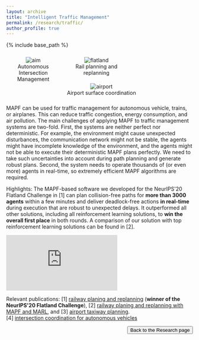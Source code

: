 ```yaml
---
layout: archive
title: "Intelligent Traffic Management"
permalink: /research/traffic/
author_profile: true
---
```


{% include base_path %}

<div id="wrapper" style="float: left; width: 25%; padding: 10px; text-align: center"> 
    <img src="https://jiaoyangli.me/images/PSL-crosswalk-loop.gif" alt="aim" style="max-height:150pt;" />
    <figcaption>Autonomous Intersection Management</figcaption>
</div>
<div id="wrapper" style="float: left; width: 34.8%; padding: 10px; text-align: center"> 
    <img src="https://jiaoyangli.me/images/flatland.gif" alt="flatland" style="max-height:150pt;" />
    <figcaption>Rail planning and replanning</figcaption>
</div>
<div id="wrapper" style="float: left; width: 40.2%; padding: 10px; text-align: center">
    <img src="https://jiaoyangli.me/images/airport-2x.gif" alt="airport" style="max-height:150pt;" />
    <figcaption>Airport surface coordination</figcaption>
</div>
<div style="clear:both;"></div>

MAPF can be used for traffic management for autonomous vehicle, trains, or airplanes. 
This can reduce traffic congestion, energy consumption, and air pollution. 
The main challenges of applying MAPF to traffic management systems are two-fold. 
First, the systems are neither perfect nor deterministic. 
For example, the environment might cause unexpected disturbances, 
the communication network might not be stable, 
the agents might have incomplete knowledge of the environment, 
and the agents might not be able to execute their deterministic MAPF plans perfectly. 
We need to take such uncertainties into account during path planning and generate robust plans. 
Second, the system needs to operate thousands of (or even more) agents in real-time, 
so extremely efficient MAPF algorithms are required.          

Highlights:
The MAPF-based software we developed for the NeurIPS'20 Flatland Challenge in [1] can plan collision-free paths for **more than 3000 agents** within a few minutes and
deliver deadlock-free actions **in real-time** during execution that are robust to unexpected delays. It outperformed all other solutions, including all reinforcement learning solutions, to **win the overall first place** in both rounds. A comparison of our solution with top reinforcement learning solutions can be found in [2].


<iframe style="display: block; max-width: 500px;"
    src="https://www.youtube.com/embed/Pw4GBL1UhPA"
    title="YouTube video player" frameborder="0"
    allow="accelerometer; autoplay; clipboard-write; encrypted-media; gyroscope; picture-in-picture" allowfullscreen>
</iframe>

Relevant publications: 
[1] [railway planing and replanning](https://jiaoyangli.me/publications/LiICAPS21) (**winner of the NeurIPS'20 Flatland Challenge**),
[2] [railway planing and replanning with MAPF and MARL](https://jiaoyangli.me/publications/Laurent21), and
[3] [airport taxiway planning](https://jiaoyangli.me/publications/LiAIAA19).         
[4] [intersection coordination for autonomous vehicles](https://jiaoyangli.me/publications/LiAAAI23/)

<div style="float: right;">
    <button onclick="location.href='https://jiaoyangli.me/research/'" type="button">Back to the Research page</button>
</div>
